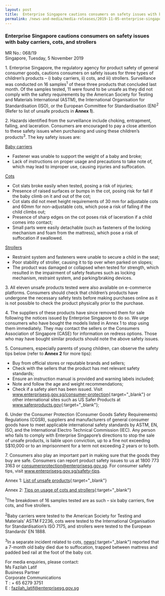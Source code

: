 ```yaml
---
layout: post
title:  Enterprise Singapore cautions consumers on safety issues with baby carriers, cots, and strollers
permalink: /news-and-media/media-releases/2019-11-05-enterprise-singapore-cautions-consumers-on-safety-issues-with-baby-carriers-cots-and-strollers
---
```

### Enterprise Singapore cautions consumers on safety issues with baby carriers, cots, and strollers

MR No.: 068/19<br>
Singapore, Tuesday, 5 November 2019

1\. Enterprise Singapore, the regulatory agency for product safety of general consumer goods, cautions consumers on safety issues for three types of children’s products – i) baby carriers, ii) cots, and iii) strollers. Surveillance was conducted on 16 samples<sup>1</sup> of these three products that concluded last month. Of the samples tested, 11 were found to be unsafe as they did not comply with the safety requirements by the American Society for Testing and Materials International (ASTM), the International Organisation for Standardisation (ISO), or the European Committee for Standardisation (EN)<sup>2</sup> (Refer to list of unsafe products in **Annex 1**).

2\. Hazards identified from the surveillance include choking, entrapment, falling, and laceration. Consumers are encouraged to pay a close attention to these safety issues when purchasing and using these children’s products<sup>3</sup>. The key safety issues are:

<ins>Baby carriers</ins>
   
* Fastener was unable to support the weight of a baby and broke;
* Lack of instructions on proper usage and precautions to take note of, which may lead to improper use, causing injuries and suffocation.

<ins>Cots</ins>

* Cot slats broke easily when tested, posing a risk of injuries;
* Presence of raised surfaces or bumps in the cot, posing risk for fall if the baby climb on it and out of the cot;
* Cot slats did not meet height requirements of 30 mm for adjustable cots and 60mm for non-adjustable cots, which pose a risk of falling if the child climbs out;
* Presence of sharp edges on the cot poses risk of laceration if a child comes into contact;
* Small parts were easily detachable (such as fasteners of the locking mechanism and foam from the mattress), which pose a risk of suffocation if swallowed.

<ins>Strollers</ins>

* Restraint system and fasteners were unable to secure a child in the seat;
* Poor stability of stroller, causing it to tip over when parked on slopes;
* The product was damaged or collapsed when tested for strength, which resulted in the impairment of safety features such as locking mechanism, restraint system, and parking/braking devices.

3\. All eleven unsafe products tested were also available on e-commerce platforms. Consumers should check that children’s products have undergone the necessary safety tests before making purchases online as it is not possible to check the product physically prior to the purchase.

4\. The suppliers of these products have since removed them for sale following the notices issued by Enterprise Singapore to do so. We urge consumers who have bought the models listed in Annex 1 to stop using them immediately. They may contact the sellers or the Consumers Association of Singapore (CASE) for information on redress options. Those who may have bought similar products should note the above safety issues.

5\. Consumers, especially parents of young children, can observe the safety tips below (refer to **Annex 2** for more tips):

* Buy from official stores or reputable brands and sellers;
* Check with the sellers that the product has met relevant safety standards;
* Ensure an instruction manual is provided and warning labels included;
* Note and follow the age and weight recommendations;
* Check if a safety alert has been issued. Visit <a href="https://www.enterprisesg.gov.sg/consumer-protection">www.enterprisesg.gov.sg/consumer-protection</a>{:target="_blank"} or other international sites such as US Safer Products at <a href="https://www.saferproducts.gov/">www.saferproducts.gov</a>{:target="_blank"};

6\. Under the Consumer Protection (Consumer Goods Safety Requirements) Regulations (CGSR), suppliers and manufacturers of general consumer goods have to meet applicable international safety standards by ASTM, EN, ISO, and the International Electro Technical Commission (IEC). Any person who fails to comply with Enterprise Singapore’s directions to stop the sale of unsafe products, is liable upon conviction, up to a fine not exceeding S$10,000 or to an imprisonment for a term not exceeding 2 years or to both.

7\. Consumers also play an important part in making sure that the goods they buy are safe. Consumers can report product safety issues to us at 1800 773 3163 or <consumerprotection@enterprisesg.gov.sg>. For consumer safety tips, visit <a href="https://www.enterprisesg.gov.sg/safety-tips">www.enterprisesg.gov.sg/safety-tips</a>.

Annex 1: [List of unsafe products](/news-and-media/media-releases/2019-11-05-annex-1-list-of-unsafe-products.pdf){:target="_blank"}

Annex 2: [Tips on usage of cots and strollers](/news-and-media/media-releases/2019-11-05-annex-2-tips-on-usage-of-cots-and-strollers.pdf){:target="_blank"}

<sup>1</sup>The breakdown of 16 samples tested are as such – six baby carriers, five cots, and five strollers.

<sup>2</sup>Baby carriers were tested to the American Society for Testing and Materials’ ASTM F2236, cots were tested to the International Organisation for Standardisation’s ISO 7175, and strollers were tested to the European Standards’ EN 1888.

<sup>3</sup>In a separate incident related to cots, [news](https://www.channelnewsasia.com/news/singapore/baby-dies-suffocation-trapped-mattress-bed-rail-safe-sleep-11978498){:target="_blank"} reported that a 7-month old baby died due to suffocation, trapped between mattress and padded bed rail at the foot of the baby cot.

For media enquiries, please contact:<br>
Ms Fazilah Latif<br>
Business Partner<br>
Corporate Communications<br>
T : + 65 6279 3751<br>
E : fazilah_latif@enterprisesg.gov.sg
